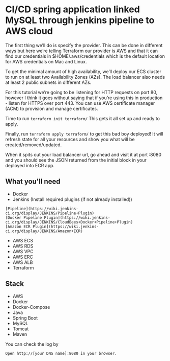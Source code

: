 # CI/CD spring application linked MySQL through jenkins pipeline to AWS cloud

The first thing we’ll do is specify the provider. This can be done in different ways but here we’re telling Terraform our provider is AWS and that it can find our credentials in $HOME/.aws/credentials which is the default location for AWS credentials on Mac and Linux.

To get the minimal amount of high availability, we’ll deploy our ECS cluster to run on at least two Availability Zones (AZs). The load balancer also needs at least 2 public subnets in different AZs.

For this tutorial we’re going to be listening for HTTP requests on port 80, however I think it goes without saying that if you’re using this in production - listen for HTTPS over port 443. You can use AWS certificate manager (ACM) to provision and manage certificates.

Time to run
`terraform init terraform/`
This gets it all set up and ready to apply.

Finally, run
`terraform apply terraform/`
to get this bad boy deployed! It will refresh state for all your resources and show you what will be created/removed/updated.

When it spits out your load balancer url, go ahead and visit it at port :8080 and you should see the JSON returned from the initial block in your deployed into ECR app.

## What you'll need
- Docker 
- Jenkins (Install required plugins (if not already installed))
```
[Pipeline](https://wiki.jenkins-ci.org/display/JENKINS/Pipeline+Plugin)
[Docker Pipeline Plugin](https://wiki.jenkins-ci.org/display/JENKINS/CloudBees+Docker+Pipeline+Plugin)
[Amazon ECR Plugin](https://wiki.jenkins-ci.org/display/JENKINS/Amazon+ECR)
```
- AWS ECS
- AWS RDS
- AWS VPC
- AWS ERC
- AWS ALB
- Terraform

## Stack
- AWS
- Docker
- Docker-Compose
- Java
- Spring Boot
- MySQL
- Tomcat
- Maven

You can check the log by
~~~
Open http://[your DNS name]:8080 in your browser.
